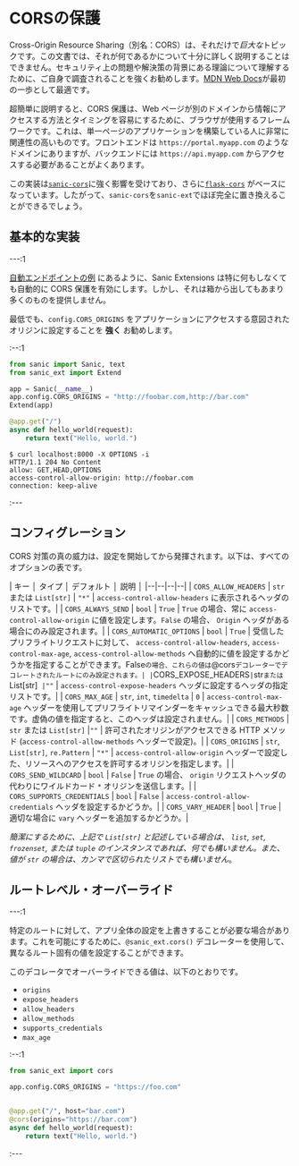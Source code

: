 # CORSの保護

Cross-Origin Resource Sharing（別名：CORS）は、それだけで*巨大な*トピックです。この文書では、それが何であるかについて十分に詳しく説明することはできません。セキュリティ上の問題や解決策の背景にある理論について理解するために、ご自身で調査されることを強くお勧めします。[MDN Web Docs](https://developer.mozilla.org/en-US/docs/Web/HTTP/CORS)が最初の一歩として最適です。

超簡単に説明すると、CORS 保護は、Web ページが別のドメインから情報にアクセスする方法とタイミングを容易にするために、ブラウザが使用するフレームワークです。これは、単一ページのアプリケーションを構築している人に非常に関連性の高いものです。フロントエンドは `https://portal.myapp.com` のようなドメインにありますが、バックエンドには `https://api.myapp.com` からアクセスする必要があることがよくあります。

この実装は[`sanic-cors`](https://github.com/ashleysommer/sanic-cors)に強く影響を受けており、さらに[`flask-cors`](https://github.com/corydolphin/flask-cors) がベースになっています。したがって、`sanic-cors`を`sanic-ext`でほぼ完全に置き換えることができるでしょう。

## 基本的な実装

---:1

[自動エンドポイントの例](methods.md#options) にあるように、Sanic Extensions は特に何もしなくても自動的に CORS 保護を有効にします。しかし、それは箱から出してもあまり多くのものを提供しません。

最低でも、`config.CORS_ORIGINS` をアプリケーションにアクセスする意図されたオリジンに設定することを **強く** お勧めします。

:--:1
```python
from sanic import Sanic, text
from sanic_ext import Extend

app = Sanic(__name__)
app.config.CORS_ORIGINS = "http://foobar.com,http://bar.com"
Extend(app)

@app.get("/")
async def hello_world(request):
    return text("Hello, world.")
```

```
$ curl localhost:8000 -X OPTIONS -i
HTTP/1.1 204 No Content
allow: GET,HEAD,OPTIONS
access-control-allow-origin: http://foobar.com
connection: keep-alive
```
:---

## コンフィグレーション

CORS 対策の真の威力は、設定を開始してから発揮されます。以下は、すべてのオプションの表です。

| キー │ タイプ │ デフォルト │ 説明 │
|--|--|--|--|
| `CORS_ALLOW_HEADERS` | `str` または `List[str]` | `"*"` | `access-control-allow-headers` に表示されるヘッダのリストです。|
| `CORS_ALWAYS_SEND` | `bool` | `True` | `True` の場合、常に `access-control-allow-origin` に値を設定します。`False` の場合、 `Origin` ヘッダがある場合にのみ設定されます。|
| `CORS_AUTOMATIC_OPTIONS` | `bool` | `True` | 受信したプリフライトリクエストに対して、 `access-control-allow-headers`, `access-control-max-age`, `access-control-allow-methods` へ自動的に値を設定するかどうかを指定することができます。False` の場合、これらの値は `@cors` デコレーターでデコレートされたルートにのみ設定されます。|
| `CORS_EXPOSE_HEADERS` | `str` または `List[str]` |""` | `access-control-expose-headers` ヘッダに設定するヘッダの指定リストです。|
| `CORS_MAX_AGE` | `str`, `int`, `timedelta` | `0` | `access-control-max-age` ヘッダーを使用してプリフライトリマインダーをキャッシュできる最大秒数です。虚偽の値を指定すると、このヘッダは設定されません。|
| `CORS_METHODS` | `str` または `List[str]` |`""` | 許可されたオリジンがアクセスできる HTTP メソッド (`access-control-allow-methods` ヘッダーで設定)。|
| `CORS_ORIGINS` | `str`, `List[str]`, `re.Pattern` | `"*"` | `access-control-allow-origin` ヘッダーで設定した、リソースへのアクセスを許可するオリジンを指定します。|
| `CORS_SEND_WILDCARD` | `bool` | `False` | `True` の場合、 `origin` リクエストヘッダの代わりにワイルドカード `*` オリジンを送信します。|
| `CORS_SUPPORTS_CREDENTIALS` | `bool` | `False` | `access-control-allow-credentials` ヘッダを設定するかどうか。|
| `CORS_VARY_HEADER` | `bool` | `True` | 適切な場合に `vary` ヘッダーを追加するかどうか。|

*簡潔にするために、上記で `List[str]` と記述している場合は、 `list`, `set`, `frozenset`, または `tuple` のインスタンスであれば、何でも構いません。また、値が `str` の場合は、カンマで区切られたリストでも構いません*。

## ルートレベル・オーバーライド

---:1

特定のルートに対して、アプリ全体の設定を上書きすることが必要な場合があります。これを可能にするために、`@sanic_ext.cors()` デコレーターを使用して、異なるルート固有の値を設定することができます。

このデコレータでオーバーライドできる値は、以下のとおりです。

- `origins`
- `expose_headers`
- `allow_headers`
- `allow_methods`
- `supports_credentials`
- `max_age`

:--:1
```python
from sanic_ext import cors

app.config.CORS_ORIGINS = "https://foo.com"


@app.get("/", host="bar.com")
@cors(origins="https://bar.com")
async def hello_world(request):
    return text("Hello, world.")
```
:---
